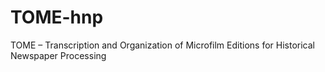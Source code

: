 # TOME-hnp
TOME – Transcription and Organization of Microfilm Editions for Historical Newspaper Processing
